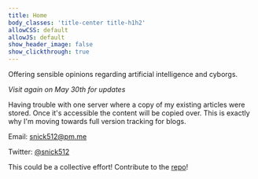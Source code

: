 ```yaml
---
title: Home
body_classes: 'title-center title-h1h2'
allowCSS: default
allowJS: default
show_header_image: false
show_clickthrough: true
---
```


Offering sensible opinions regarding artificial intelligence and cyborgs.

_Visit again on May 30th for updates_

Having trouble with one server where a copy of my existing articles were stored. Once it's accessible the content will be copied over. This is exactly why I'm moving towards full version tracking for blogs.

Email: snick512@pm.me

Twitter: [@snick512](https://twitter.com/snick512)

This could be a collective effort! Contribute to the [repo](https://github.com/snick512/grav)!